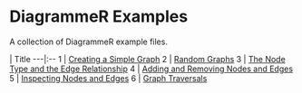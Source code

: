 # DiagrammeR Examples

A collection of DiagrammeR example files.

 | Title
---|:--
1 | [Creating a Simple Graph](https://raw.githubusercontent.com/rich-iannone/DiagrammeR-examples/master/001-creating-a-simple-graph.Rmd)
2 | [Random Graphs](https://raw.githubusercontent.com/rich-iannone/DiagrammeR-examples/master/002-random-graphs.Rmd)
3 | [The Node Type and the Edge Relationship](https://raw.githubusercontent.com/rich-iannone/DiagrammeR-examples/master/003-node-type-and-edge-rel.Rmd)
4 | [Adding and Removing Nodes and Edges](https://raw.githubusercontent.com/rich-iannone/DiagrammeR-examples/master/004-adding-and-removing-nodes-and-edges.Rmd)
5 | [Inspecting Nodes and Edges](https://raw.githubusercontent.com/rich-iannone/DiagrammeR-examples/master/005-inspecting-nodes-and-edges.Rmd)
6 | [Graph Traversals](https://raw.githubusercontent.com/rich-iannone/DiagrammeR-examples/master/006-graph-traversals.Rmd)